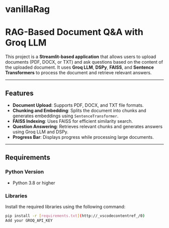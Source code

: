 # vanillaRag

# RAG-Based Document Q&A with Groq LLM

This project is a **Streamlit-based application** that allows users to upload documents (PDF, DOCX, or TXT) and ask questions based on the content of the uploaded document. It uses **Groq LLM**, **DSPy**, **FAISS**, and **Sentence Transformers** to process the document and retrieve relevant answers.

---

## Features

- **Document Upload**: Supports PDF, DOCX, and TXT file formats.
- **Chunking and Embedding**: Splits the document into chunks and generates embeddings using `SentenceTransformer`.
- **FAISS Indexing**: Uses FAISS for efficient similarity search.
- **Question Answering**: Retrieves relevant chunks and generates answers using Groq LLM and DSPy.
- **Progress Bar**: Displays progress while processing large documents.

---

## Requirements

### Python Version
- Python 3.8 or higher

### Libraries
Install the required libraries using the following command:

```bash
pip install -r [requirements.txt](http://_vscodecontentref_/0)
Add your GROQ_API_KEY
